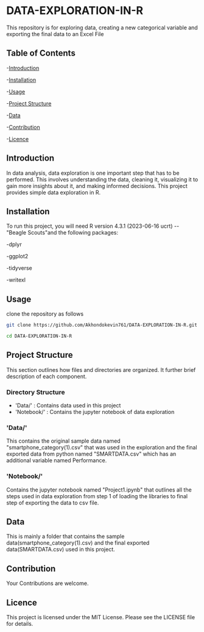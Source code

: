 # DATA-EXPLORATION-IN-R

This repository is for exploring data, creating a new categorical variable and exporting the final data to an Excel File

## Table of Contents
-[Introduction](#Introduction)

-[Installation](#Installation)

-[Usage](#Usage)

-[Project Structure](#Project-Structure)

-[Data](#Data)

-[Contribution](#Contribution)

-[Licence](#Licence)

## Introduction
In data analysis, data exploration is one important step that has to be performed. This involves understanding the data, cleaning it, visualizing it to gain more insights about it, and making informed decisions. This project provides simple data exploration in R.

## Installation
To run this project, you will need R version 4.3.1 (2023-06-16 ucrt) -- "Beagle Scouts"and the following packages:

-dplyr

-ggplot2

-tidyverse

-writexl


## Usage

clone the repository as follows

```bash
git clone https://github.com/Akhondokevin761/DATA-EXPLORATION-IN-R.git

cd DATA-EXPLORATION-IN-R
```


## Project Structure

This section outlines how files and directories are organized. It further brief description of each component.

### Directory Structure

- 'Data/' : Contains data used in this project
- 'Notebook/' : Contains the jupyter notebook of data exploration


### 'Data/'

This contains the original sample data named "smartphone_category(1).csv" that was used in the exploration and the final exported data from python named "SMARTDATA.csv" which has an additional variable named Performance.

### 'Notebook/'

Contains the jupyter notebook named "Project1.ipynb" that outlines all the steps used in data exploration from step 1 of loading the libraries to final step of exporting the data to csv file.


## Data

This is mainly a folder that contains the sample data(smartphone_category(1).csv) and the final exported data(SMARTDATA.csv) used in this project.


## Contribution

Your Contributions are welcome.

## Licence

This project is licensed under the MIT License. Please see the LICENSE file for details.

